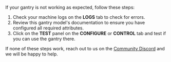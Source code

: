 If your gantry is not working as expected, follow these steps:

1. Check your machine logs on the **LOGS** tab to check for errors.
1. Review this gantry model's documentation to ensure you have configured all required attributes.
1. Click on the **TEST** panel on the **CONFIGURE** or **CONTROL** tab and test if you can use the gantry there.

If none of these steps work, reach out to us on the [Community Discord](https://discord.gg/viam) and we will be happy to help.